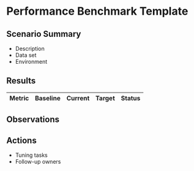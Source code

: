 # Performance Benchmark Template

## Scenario Summary
- Description
- Data set
- Environment

## Results
| Metric | Baseline | Current | Target | Status |
|--------|----------|---------|--------|--------|

## Observations

## Actions
- Tuning tasks
- Follow-up owners

